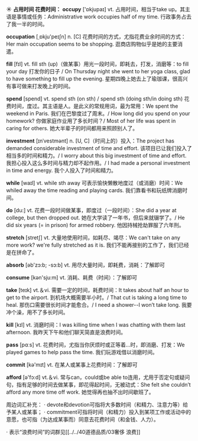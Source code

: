 ☀ <span class="category">**占用时间 花费时间：**</span>
<span class="vocabulary">**occupy**</span> ['ɒkjupaɪ] 
<span class="definition">vt. 占用时间，相当于take up。其主语是事情或任务：</span>Administrative work occupies half of my time. 行政事务占去了我一半的时间。

<span class="vocabulary">**occupation**</span> [͵ɒkju'peɪʃn] 
<span class="definition">n. [C] 花费时间的方式，尤指花费业余时间的方式：</span>Her main occupation seems to be shopping. 逛商店购物似乎是她的主要消遣。

<span class="vocabulary">**fill**</span> [fɪl] 
<span class="definition">vt. fill sth (up)（做某事）用光一段时间，即耗去，打发，消磨等：</span>to fill your day 打发你的日子 / On Thursday night she went to her yoga class, glad to have something to fill up the evening. 星期四晚上她去上了瑜珈课，很高兴有事可做来打发晚上的时间。

<span class="vocabulary">**spend**</span> [spend] 
<span class="definition">vt. spend sth (on sth) / spend sth (doing sth/in doing sth) 花费时间，度过。其主语是人。是此义的常规用词，最为常用：</span>We spent the weekend in Paris. 我们在巴黎度过了周末。/ How long did you spend on your homework? 你做家庭作业用了多长时间？/ Most of her life was spent in caring for others. 她大半辈子的时间都用来照顾别人了。
           
<span class="vocabulary">**investment**</span> [ɪnˈvestmənt]
<span class="definition">n. [U, C]（时间上的）投入：</span>The project has demanded considerable investment of time and effort. 该项目已让我们投入了相当多的时间和精力。/ I worry about this big investment of time and effort. 我担心投入这么多时间与精力却不起作用。/ I had made a personal investment in time and energy. 我个人投入了时间和精力。

<span class="vocabulary">**while**</span> [waɪl] 
<span class="definition">vt. while sth away 可表示愉快懒散地度过（或消磨）时间：</span>We whiled away the time reading and playing cards. 我们靠看书和玩纸牌消磨时间。

<span class="vocabulary">**do**</span> [du:] 
<span class="definition">vt. 花费一段时间做某事，即度过（一段时间）：</span>She did a year at college, but then dropped out. 她在大学读了一年书，但后来就辍学了。/ He did six years (= in prison) for armed robbery. 他因持械抢劫罪服了六年刑。 

<span class="vocabulary">**stretch**</span> [stretʃ]
<span class="definition">vt. 大量地使用时间，如耗尽、竭尽：</span>We can't take on any more work? we're fully stretched as it is. 我们不能再接别的工作了，我们已经是在拼命了。

<span class="vocabulary">**absorb**</span> [əb'zɔ:b; -sɔ:b] 
<span class="definition">vt. 用尽大量时间，即耗费，消耗：</span>了解即可

<span class="vocabulary">**consume**</span> [kən'sju:m] 
<span class="definition">vt. 消耗、耗费（时间）：</span>了解即可

<span class="vocabulary">**take**</span> [teɪk] 
<span class="definition">vt.＆vi. 需要一定的时间，耗费时间：</span>It takes about half an hour to get to the airport. 到机场大概需要半小时。/ That cut is taking a long time to heal. 那伤口需要很长时间才能愈合。/ I need a shower--I won’t take long. 我要冲个澡，用不了多长时间。

<span class="vocabulary">**kill**</span> [kɪl] 
<span class="definition">vt. 消磨时间：</span>I was killing time when I was chatting with them last afternoon. 我昨天下午和他们聊天简直是浪费时间。 

<span class="vocabulary">**pass**</span> [pɑːs] 
<span class="definition">vt. 花费时间，尤指当你厌烦时或正等着…时，即消磨、打发：</span>We played games to help pass the time. 我们玩游戏借以消磨时间。

<span class="vocabulary">**commit**</span> [kə'mɪt] 
<span class="definition">vt. 在某人或某事上花费时间：</span>了解即可

<span class="vocabulary">**afford**</span> [ə'fɔ:d] 
<span class="definition">vt.＆vi. 常与can，could或be able to连用，尤用于否定句或疑问句，指有足够的时间去做某事，即花得起时间，无被动式：</span>She felt she couldn’t afford any more time off work. 她觉得再也抽不出时间歇班了。

周边词汇补充：
· devote和devotion可指将大多数时间（和精力、注意力等）给予某人或某事；
· commitment可指将时间（和精力）投入到某项工作或活动中的意愿，也可指（为达成某事而）同意去花费时间（和金钱、人力）。

· 表示“浪费时间”的词群见[[../../40道德品质/03奢侈 浪费]]
